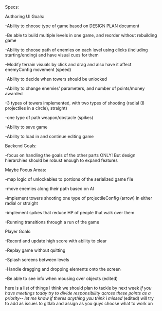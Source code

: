 Specs:

Authoring UI Goals:

-Ability to choose type of game based on DESIGN PLAN document

-Be able to build multiple levels in one game, and reorder without rebuilding game

-Ability to choose path of enemies on each level using clicks (including starting/ending) and have visual cues for them

-Modify terrain visuals by click and drag and also have it affect enemyConfig movement (speed)

-Ability to decide when towers should be unlocked

-Ability to change enemies’ parameters, and number of points/money awarded

-3 types of towers implemented, with two types of shooting (radial (8 projectiles in a circle), straight)

-one type of path weapon/obstacle (spikes)

-Ability to save game

-Ability to load in and continue editing game

Backend Goals:

-focus on handling the goals of the other parts ONLY! But design hierarchies should be robust enough to expand features

Maybe Focus Areas:

-map logic of unlockables to portions of the serialized game file

-move enemies along their path based on AI

-implement towers shooting one type of projectileConfig (arrow) in either radial or straight

-implement spikes that reduce HP of people that walk over them

-Running transitions through a run of the game

Player Goals:

-Record and update high score with ability to clear

-Replay game without quitting

-Splash screens between levels

-Handle dragging and dropping elements onto the screen


-Be able to see info when mousing over objects (edited) 


here is a list of things I think we should plan to tackle by next week
*if you have meetings today try to divide responsibility across these points as a priority-- let me know if theres anything you think i missed* (edited) 
will try to add as issues to gitlab and assign as you guys choose what to work on